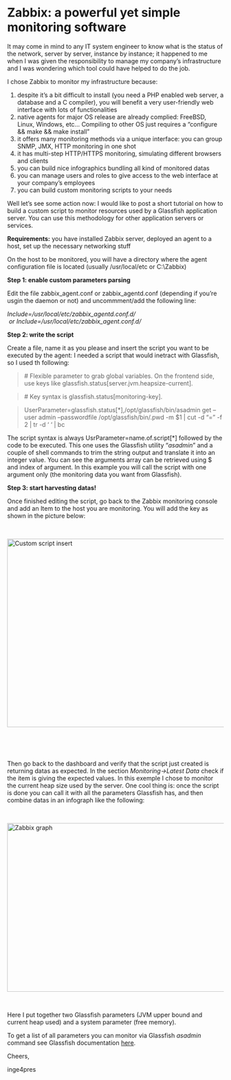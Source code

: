 # Zabbix: a powerful yet simple monitoring software

It may come in mind to any IT system engineer to know what is the status of the network, server by server, instance by instance; it happened to me when I was given the responsibility to manage my company&#8217;s infrastructure and I was wondering which tool could have helped to do the job.

I chose Zabbix to monitor my infrastructure because:

  1. despite it&#8217;s a bit difficult to install (you need a PHP enabled web server, a database and a C compiler), you will benefit a very user-friendly web interface with lots of functionalities
  2. native agents for major OS release are already complied: FreeBSD, Linux, Windows, etc&#8230; Compiling to other OS just requires a &#8220;configure && make && make install&#8221;
  3. it offers many monitoring methods via a unique interface: you can group SNMP, JMX, HTTP monitoring in one shot
  4. it has multi-step HTTP/HTTPS monitoring, simulating different browsers and clients
  5. you can build nice infographics bundling all kind of monitored datas
  6. you can manage users and roles to give access to the web interface at your company&#8217;s employees
  7. you can build custom monitoring scripts to your needs

Well let&#8217;s see some action now: I would like to post a short tutorial on how to build a custom script to monitor resources used by a Glassfish application server. You can use this methodology for other application servers or services.

**Requirements:** you have installed Zabbix server, deployed an agent to a host, set up the necessary networking stuff

On the host to be monitored, you will have a directory where the agent configuration file is located (usually /usr/local/etc or C:\Zabbix)

**Step 1: enable custom parameters **parsing****

Edit the file zabbix\_agent.conf or zabbix\_agentd.conf (depending if you&#8217;re usgin the daemon or not) and uncommment/add the following line:

_Include=/usr/local/etc/zabbix_agentd.conf.d/  _or_ _Include=/usr/local/etc/zabbix_agent.conf.d/__

**Step 2: write the script**

Create a file, name it as you please and insert the script you want to be executed by the agent: I needed a script that would inetract with Glassfish, so I used th following:

> \# Flexible parameter to grab global variables. On the frontend side, use keys like glassfish.status[server.jvm.heapsize-current].
  
> \# Key syntax is glassfish.status[monitoring-key].
  
> UserParameter=glassfish.status[*],/opt/glassfish/bin/asadmin get &#8211;user admin &#8211;passwordfile /opt/glassfish/bin/.pwd -m $1 | cut -d &#8220;=&#8221; -f 2 | tr -d &#8216; &#8216; | bc

The script syntax is always UsrParameter=name.of.script[*] followed by the code to be executed. This one uses the Glassfish utility &#8220;_asadmin_&#8221; and a couple of shell commands to trim the string output and translate it into an integer value. You can see the arguments array can be retrieved using $ and index of argument. In this example you will call the script with one argument only (the monitoring data you want from Glassfish).

**Step 3: start harvesting datas!**

Once finished editing the script, go back to the Zabbix monitoring console and add an Item to the host you are monitoring. You will add the key as shown in the picture below:

&nbsp;

[<img class="aligncenter wp-image-189 size-full" title="zabbix_custom_script" src="http://inge.4pr.es/blog/wp-content/uploads/2013/10/zabbix_custom_script1.png" alt="Custom script insert" width="663" height="438" />][1]

&nbsp;

&nbsp;

Then go back to the dashboard and verify that the script just created is returning datas as expected. In the section _Monitoring->Latest Data_ check if the item is giving the expected values. In this exemple I chose to monitor the current heap size used by the server. One cool thing is: once the script is done you can call it with all the parameters Glassfish has, and then combine datas in an infograph like the following:

&nbsp;

[<img class="aligncenter wp-image-190 size-full" title="zabbix_graphs" src="http://inge.4pr.es/blog/wp-content/uploads/2013/10/zabbix_graphs1.png" alt="Zabbix graph" width="536" height="392" />][2]

&nbsp;

Here I put together two Glassfish parameters (JVM upper bound and current heap used) and a system parameter (free memory).

To get a list of all parameters you can monitor via Glassfish _asadmin_ command see Glassfish documentation <a title="Glassfish documentation" href="https://glassfish.java.net/documentation.html" target="_blank">here</a>.

Cheers,

inge4pres

&nbsp;

 [1]: https://inge.4pr.es/blog/wp-content/uploads/2013/10/zabbix_custom_script1.png
 [2]: https://inge.4pr.es/blog/wp-content/uploads/2013/10/zabbix_graphs1.png


